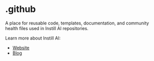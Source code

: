 # .github

A place for reusable code, templates, documentation, and community health files used in Instill AI repositories.

Learn more about Instill AI:
- [Website](https://www.instill-ai.com/?utm_source=github&utm_medium=banner&utm_campaign=org_readme)
- [Blog](https://www.instill-ai.com/blog/?utm_source=github&utm_medium=banner&utm_campaign=org_readme)